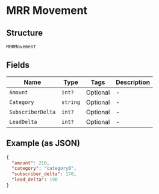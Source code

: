 
# MRR Movement

## Structure

`MRRMovement`

## Fields

| Name | Type | Tags | Description |
|  --- | --- | --- | --- |
| `Amount` | `int?` | Optional | - |
| `Category` | `string` | Optional | - |
| `SubscriberDelta` | `int?` | Optional | - |
| `LeadDelta` | `int?` | Optional | - |

## Example (as JSON)

```json
{
  "amount": 210,
  "category": "category0",
  "subscriber_delta": 170,
  "lead_delta": 198
}
```

